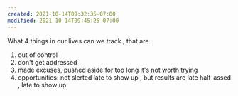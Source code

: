 ```yaml
---
created: 2021-10-14T09:32:35-07:00
modified: 2021-10-14T09:45:25-07:00
---
```


What 4 things in our lives can we track , that are 
  1. out of control 
  2. don't get addressed 
  3. made excuses, pushed aside for too long it's not worth trying 
  3. opportunities: not slerted late to show up , but results are late half-assed ,  late to show up
